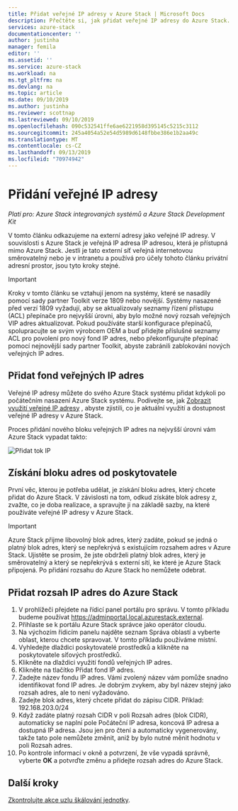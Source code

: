 ```yaml
---
title: Přidat veřejné IP adresy v Azure Stack | Microsoft Docs
description: Přečtěte si, jak přidat veřejné IP adresy do Azure Stack.
services: azure-stack
documentationcenter: ''
author: justinha
manager: femila
editor: ''
ms.assetid: ''
ms.service: azure-stack
ms.workload: na
ms.tgt_pltfrm: na
ms.devlang: na
ms.topic: article
ms.date: 09/10/2019
ms.author: justinha
ms.reviewer: scottnap
ms.lastreviewed: 09/10/2019
ms.openlocfilehash: 090c532541ffe6ae6221958d395145c5215c3112
ms.sourcegitcommit: 245a4054a52e54d5989d6148fbbe386e1b2aa49c
ms.translationtype: MT
ms.contentlocale: cs-CZ
ms.lasthandoff: 09/13/2019
ms.locfileid: "70974942"
---
```

# <a name="add-public-ip-addresses"></a>Přidání veřejné IP adresy
*Platí pro: Azure Stack integrovaných systémů a Azure Stack Development Kit*  

V tomto článku odkazujeme na externí adresy jako veřejné IP adresy. V souvislosti s Azure Stack je veřejná IP adresa IP adresou, která je přístupná mimo Azure Stack. Jestli je tato externí síť veřejná internetovou směrovatelný nebo je v intranetu a používá pro účely tohoto článku privátní adresní prostor, jsou tyto kroky stejné.

> [!IMPORTANT]
> Kroky v tomto článku se vztahují jenom na systémy, které se nasadily pomocí sady partner Toolkit verze 1809 nebo novější. Systémy nasazené před verzí 1809 vyžadují, aby se aktualizovaly seznamy řízení přístupu (ACL) přepínače pro nejvyšší úrovni, aby bylo možné nový rozsah veřejných VIP adres aktualizovat. Pokud používáte starší konfigurace přepínačů, spolupracujte se svým výrobcem OEM a buď přidejte příslušné seznamy ACL pro povolení pro nový fond IP adres, nebo překonfigurujte přepínač pomocí nejnovější sady partner Toolkit, abyste zabránili zablokování nových veřejných IP adres.

## <a name="add-a-public-ip-address-pool"></a>Přidat fond veřejných IP adres
Veřejné IP adresy můžete do svého Azure Stack systému přidat kdykoli po počátečním nasazení Azure Stack systému. Podívejte se, jak [Zobrazit využití veřejné IP adresy](azure-stack-viewing-public-ip-address-consumption.md) , abyste zjistili, co je aktuální využití a dostupnost veřejné IP adresy v Azure Stack.

Proces přidání nového bloku veřejných IP adres na nejvyšší úrovni vám Azure Stack vypadat takto:

 ![Přidat tok IP](media/azure-stack-add-ips/flow.PNG)

## <a name="obtain-the-address-block-from-your-provider"></a>Získání bloku adres od poskytovatele
První věc, kterou je potřeba udělat, je získání bloku adres, který chcete přidat do Azure Stack. V závislosti na tom, odkud získáte blok adresy z, zvažte, co je doba realizace, a spravujte ji na základě sazby, na které používáte veřejné IP adresy v Azure Stack.

> [!IMPORTANT]
> Azure Stack přijme libovolný blok adres, který zadáte, pokud se jedná o platný blok adres, který se nepřekrývá s existujícím rozsahem adres v Azure Stack. Ujistěte se prosím, že jste obdrželi platný blok adres, který je směrovatelný a který se nepřekrývá s externí sítí, ke které je Azure Stack připojená. Po přidání rozsahu do Azure Stack ho nemůžete odebrat.

## <a name="add-the-ip-address-range-to-azure-stack"></a>Přidat rozsah IP adres do Azure Stack

1. V prohlížeči přejdete na řídicí panel portálu pro správu. V tomto příkladu budeme používat https://adminportal.local.azurestack.external.
2. Přihlaste se k portálu Azure Stack správce jako operátor cloudu.
3. Na výchozím řídicím panelu najděte seznam Správa oblastí a vyberte oblast, kterou chcete spravovat. V tomto příkladu používáme místní.
4. Vyhledejte dlaždici poskytovatelé prostředků a klikněte na poskytovatele síťových prostředků.
5. Klikněte na dlaždici využití fondů veřejných IP adres.
6. Klikněte na tlačítko Přidat fond IP adres.
7. Zadejte název fondu IP adres. Vámi zvolený název vám pomůže snadno identifikovat fond IP adres. Je dobrým zvykem, aby byl název stejný jako rozsah adres, ale to není vyžadováno.
8. Zadejte blok adres, který chcete přidat do zápisu CIDR. Příklad: 192.168.203.0/24
9. Když zadáte platný rozsah CIDR v poli Rozsah adres (blok CIDR), automaticky se naplní pole Počáteční IP adresa, koncová IP adresa a dostupná IP adresa. Jsou jen pro čtení a automaticky vygenerovány, takže tato pole nemůžete změnit, aniž by bylo nutné měnit hodnotu v poli Rozsah adres.
10. Po kontrole informací v okně a potvrzení, že vše vypadá správně, vyberte **OK** a potvrďte změnu a přidejte rozsah adres do Azure Stack.


## <a name="next-steps"></a>Další kroky 
[Zkontrolujte akce uzlu škálování jednotky](azure-stack-node-actions.md).
